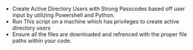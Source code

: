 - Create Active Directory Users with Strong Passcodes based off user input by utilizing Powershell and Python.
- Run This script on a machine which has privileges to create active directory users
- Ensure all the files are downloaded and refrenced with the proper file paths within your code.
